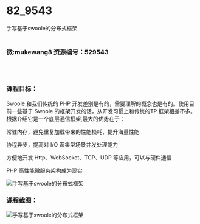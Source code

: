 # 82_9543
手写基于swoole的分布式框架
<br/></br>
<h3>微:mukewang8 资源编号：529543</h3>
<br/></br>
<h3>课程目标：</h3>
<p><a title="查看与 Swoole 相关的文章" target="_blank">Swoole</a> 和我们传统的 PHP 开发差别是有的，需要理解的概念也是有的。使用目前一些基于 Swoole 的框架开发的话，从开发习惯上和传统的TP 框架相差不多。根据介绍它是一个底层通信框架,最大的优势在于：</p>
<p>常驻内存，避免重复加载带来的性能损耗，提升海量性能</p>
<p>协程异步，提高对 I/O 密集型场景并发处理能力</p>
<p>方便地开发 Http、WebSocket、TCP、UDP 等应用，可以与硬件通信</p>
<p>PHP 高性能微服务架构成为现实</p>
<p><img src="https://www.ko996.com/wp-content/uploads/img/2019/12/1-22-300x148.png" alt="手写基于swoole的分布式框架"></p>
<h3>课程截图：</h3>
<p><img src="https://www.ko996.com/wp-content/uploads/img/2019/12/11-11.png" alt="手写基于swoole的分布式框架"></p>
<p>&nbsp;</p>
